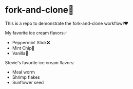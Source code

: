 # fork-and-clone🍉

This is a repo to demonstrate the fork-and-clone workflow!❤️


My favorite ice cream flavors✅

- Peppermint Stick❌
- Mint Chip💩
- Vanilla💛

Stevie's favorite ice cream flavors:

- Meal worm
- Shrimp flakes
- Sunflower seed
